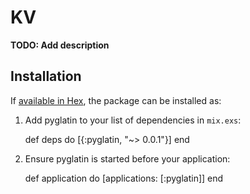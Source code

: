 # KV

**TODO: Add description**

## Installation

If [available in Hex](https://hex.pm/docs/publish), the package can be installed as:

  1. Add pyglatin to your list of dependencies in `mix.exs`:

        def deps do
          [{:pyglatin, "~> 0.0.1"}]
        end

  2. Ensure pyglatin is started before your application:

        def application do
          [applications: [:pyglatin]]
        end

